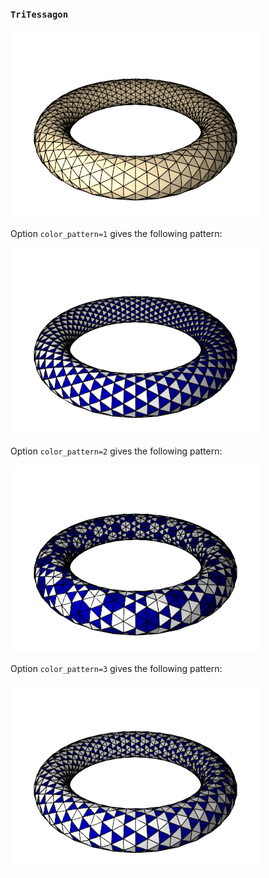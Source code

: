 ### `TriTessagon`

![TriTessagon](images/tri_tessagon.png)

Option `color_pattern=1` gives the following pattern:

![TriTessagon color pattern 1](images/tri_tessagon_color1.png)

Option `color_pattern=2` gives the following pattern:

![TriTessagon color pattern 2](images/tri_tessagon_color2.png)

Option `color_pattern=3` gives the following pattern:

![TriTessagon color pattern 3](images/tri_tessagon_color3.png)
